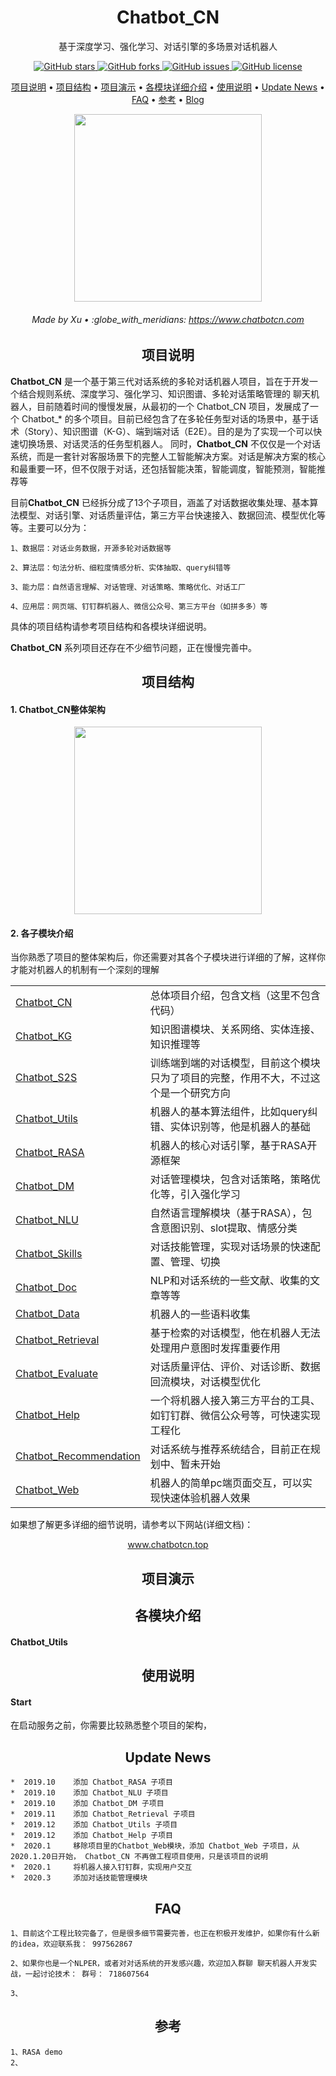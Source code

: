 <h1 align="center">Chatbot_CN</h1>

<p align="center">基于深度学习、强化学习、对话引擎的多场景对话机器人</p>

<p align="center">
  <a href="https://github.com/charlesXu86/Chatbot_CN/stargazers">
    <img src="https://img.shields.io/github/stars/charlesXu86/Chatbot_CN.svg?colorA=orange&colorB=orange&logo=github"
         alt="GitHub stars">
  </a>
    
  <a href="https://github.com/charlesXu86/Chatbot_CN/network/members">
      <img src="https://img.shields.io/github/forks/charlesXu86/Chatbot_CN"
           alt="GitHub forks">
    </a>
    
  <a href="https://img.shields.io/github/issues/charlesXu86/Chatbot_CN">
        <img src="https://img.shields.io/github/issues/charlesXu86/Chatbot_CN.svg"
             alt="GitHub issues">
  </a>
  <a href="https://github.com/charlesXu86/Chatbot_CN/blob/master/LICENSE">
        <img src="https://img.shields.io/github/license/charlesXu86/Chatbot_CN.svg"
             alt="GitHub license">
  </a>      
</p>

<p align="center">
  <a href="#highlights">项目说明</a> •
  <a href="#what-is-it">项目结构</a> •
  <a href="#install">项目演示</a> •
  <a href="#getting-started">各模块详细介绍</a> •
  <a href="#server-and-client-api">使用说明</a> •
  <a href="#book-tutorial">Update News</a> •
  <a href="#speech_balloon-faq">FAQ</a> •
  <a href="#zap-benchmark">参考</a> •
  <a href="https://hanxiao.github.io/2019/01/02/Serving-Google-BERT-in-Production-using-Tensorflow-and-ZeroMQ/" target="_blank">Blog</a>
  
</p>

<p align="center">
    <img src="https://github.com/charlesXu86/Chatbot_CN/blob/master/image/chatbot.jpg?raw=true" width="300 height=350">
</p>

<h6 align="center">Made by Xu • :globe_with_meridians: <a href="https://www.chatbotcn.com">https://www.chatbotcn.com</a></h6>


<h2 align="center">项目说明</h2>

**Chatbot_CN** 是一个基于第三代对话系统的多轮对话机器人项目，旨在于开发一个结合规则系统、深度学习、强化学习、知识图谱、多轮对话策略管理的 聊天机器人，目前随着时间的慢慢发展，从最初的一个 Chatbot_CN 项目，发展成了一个 Chatbot_* 的多个项目。目前已经包含了在多轮任务型对话的场景中，基于话术（Story）、知识图谱（K-G）、端到端对话（E2E）。目的是为了实现一个可以快速切换场景、对话灵活的任务型机器人。
同时，**Chatbot_CN** 不仅仅是一个对话系统，而是一套针对客服场景下的完整人工智能解决方案。对话是解决方案的核心和最重要一环，但不仅限于对话，还包括智能决策，智能调度，智能预测，智能推荐等

目前**Chatbot_CN** 已经拆分成了13个子项目，涵盖了对话数据收集处理、基本算法模型、对话引擎、对话质量评估，第三方平台快速接入、数据回流、模型优化等等。主要可以分为：

    1、数据层：对话业务数据，开源多轮对话数据等
    
    2、算法层：句法分析、细粒度情感分析、实体抽取、query纠错等
                                                
    3、能力层：自然语言理解、对话管理、对话策略、策略优化、对话工厂
    
    4、应用层：网页端、钉钉群机器人、微信公众号、第三方平台（如拼多多）等
    
具体的项目结构请参考项目结构和各模块详细说明。


**Chatbot_CN** 系列项目还存在不少细节问题，正在慢慢完善中。

<h2 align="center">项目结构</h2>

#### 1. **Chatbot_CN**整体架构

<p align="center">
    <img src="https://github.com/charlesXu86/Chatbot_CN/blob/master/image/Chatbot_CN01.jpg?raw=true" width="300 height=350">
</p>

#### 2. 各子模块介绍

<summary>当你熟悉了项目的整体架构后，你还需要对其各个子模块进行详细的了解，这样你才能对机器人的机制有一个深刻的理解</summary>


<table>
<tr><td><a href="https://github.com/charlesXu86/Chatbot_CN">Chatbot_CN</a></td><td>总体项目介绍，包含文档（这里不包含代码）</td></tr>
<tr><td><a href="https://github.com/charlesXu86/Chatbot_KG">Chatbot_KG</a></td><td>知识图谱模块、关系网络、实体连接、知识推理等</td></tr>
<tr><td><a href="https://github.com/charlesXu86/Chatbot_S2S">Chatbot_S2S</a></td><td>训练端到端的对话模型，目前这个模块只为了项目的完整，作用不大，不过这个是一个研究方向</td></tr>
<tr><td><a href="https://github.com/charlesXu86/Chatbot_Utils">Chatbot_Utils</a></td><td>机器人的基本算法组件，比如query纠错、实体识别等，他是机器人的基础</td></tr>
<tr><td><a href="https://github.com/charlesXu86/Chatbot_RASA">Chatbot_RASA</a></td><td>机器人的核心对话引擎，基于RASA开源框架</td></tr>
<tr><td><a href="https://github.com/charlesXu86/Chatbot_DM">Chatbot_DM</a></td><td>对话管理模块，包含对话策略，策略优化等，引入强化学习</td></tr>
<tr><td><a href="https://github.com/charlesXu86/Chatbot_NLU">Chatbot_NLU</a></td><td>自然语言理解模块（基于RASA），包含意图识别、slot提取、情感分类</td></tr>
<tr><td><a href="https://github.com/charlesXu86/Chatbot_Skills">Chatbot_Skills</a></td><td>对话技能管理，实现对话场景的快速配置、管理、切换</td></tr>
<tr><td><a href="https://github.com/charlesXu86/Chatbot_Doc">Chatbot_Doc</a></td><td>NLP和对话系统的一些文献、收集的文章等等</td></tr>
<tr><td><a href="https://github.com/charlesXu86/Chatbot_Data">Chatbot_Data</a></td><td>机器人的一些语料收集</td></tr>
<tr><td><a href="https://github.com/charlesXu86/Chatbot_Retrieval">Chatbot_Retrieval</a></td><td>基于检索的对话模型，他在机器人无法处理用户意图时发挥重要作用</td></tr>
<tr><td><a href="https://github.com/charlesXu86/Chatbot_Evaluate_">Chatbot_Evaluate</a></td><td>对话质量评估、评价、对话诊断、数据回流模块，对话模型优化</td></tr>
<tr><td><a href="https://github.com/charlesXu86/Chatbot_Help">Chatbot_Help</a></td><td>一个将机器人接入第三方平台的工具、如钉钉群、微信公众号等，可快速实现工程化</td></tr>
<tr><td><a href="https://github.com/charlesXu86/Chatbot_Recommendation">Chatbot_Recommendation</a></td><td>对话系统与推荐系统结合，目前正在规划中、暂未开始</td></tr>
<tr><td><a href="https://github.com/charlesXu86/Chatbot_Web">Chatbot_Web</a></td><td>机器人的简单pc端页面交互，可以实现快速体验机器人效果</td></tr>

</table>

如果想了解更多详细的细节说明，请参考以下网站(详细文档)：

<p align="center"><a href="www.chatbotcn.top">www.chatbotcn.top</a></p>

<h2 align="center">项目演示</h2>

<h2 align="center">各模块介绍</h2>

#### **Chatbot_Utils**

<h2 align="center">使用说明</h2>

#### Start

在启动服务之前，你需要比较熟悉整个项目的架构，

<h2 align="center">Update News</h2>

    *  2019.10    添加 Chatbot_RASA 子项目
    *  2019.10    添加 Chatbot_NLU 子项目
    *  2019.10    添加 Chatbot_DM 子项目
    *  2019.11    添加 Chatbot_Retrieval 子项目
    *  2019.12    添加 Chatbot_Utils 子项目
    *  2019.12    添加 Chatbot_Help 子项目
    *  2020.1     移除项目里的Chatbot_Web模块，添加 Chatbot_Web 子项目，从2020.1.20日开始， Chatbot_CN 不再做工程项目使用，只是该项目的说明
    *  2020.1     将机器人接入钉钉群，实现用户交互
    *  2020.3     添加对话技能管理模块

<h2 align="center">FAQ</h2>

    1、目前这个工程比较完备了，但是很多细节需要完善，也正在积极开发维护，如果你有什么新的idea，欢迎联系我： 997562867

    2、如果你也是一个NLPER，或者对对话系统的开发感兴趣，欢迎加入群聊 聊天机器人开发实战，一起讨论技术： 群号： 718607564

    3、

<h2 align="center">参考</h2>
    
    1、RASA demo
    2、
